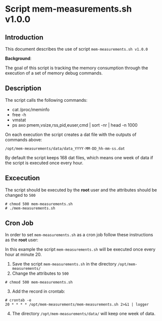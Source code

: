 # Script mem-measurements.sh v1.0.0

## Introduction

This document describes the use of script `mem-measurements.sh v1.0.0`

**Background**:

The goal of this script is tracking the memory consumption through the execution of a set of memory debug commands.

## Description

The script calls the following commands:

- cat /proc/meminfo
- free -h
- vmstat
- ps axo pmem,vsize,rss,pid,euser,cmd | sort -nr | head -n 1000

On each execution the script creates a dat file with the outputs of commands above:

```
/opt/mem-measurements/data/data_YYYY-MM-DD_hh-mm-ss.dat
```

By default the script keeps 168 dat files, which means one week of data if the script is executed once every hour.

## Excecution

The script should be executed by the **root** user and the attributes should be changed to `500`
```
# chmod 500 mem-measurements.sh
# ./mem-measurements.sh
```

## Cron Job

In order to set `mem-measurements.sh` as a cron job follow these instructions as the **root** user:

In this example the script `mem-measurements.sh` will be executed once every hour at minute 20.

1. Save the script `mem-measurements.sh` in the directory `/opt/mem-measurements/`
2. Change the attributes to `500`
```
# chmod 500 mem-measurements.sh
```

3. Add the record in crontab:

```
# crontab -e
20 * * * * /opt/mem-measurements/mem-measurements.sh 2>&1 | logger
```

4. The directory `/opt/mem-measurements/data/` will keep one week of data.
